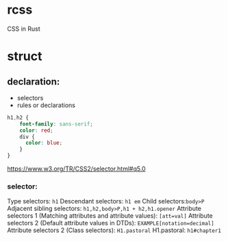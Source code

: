 # rcss
CSS in Rust


# struct

## declaration:
- selectors
- rules or declarations

```scss
h1,h2 {
    font-family: sans-serif;
    color: red;
    div {
      color: blue;
    }
}
```

https://www.w3.org/TR/CSS2/selector.html#q5.0
### selector:
Type selectors: `h1`
Descendant selectors: `h1 em`
Child selectors:`body>P`
Adjacent sibling selectors: `h1,h2,body>P,h1 + h2,h1.opener`
Attribute selectors 1 (Matching attributes and attribute values): `[att=val]`
Attribute selectors 2 (Default attribute values in DTDs): `EXAMPLE[notation=decimal]`
Attribute selectors 2 (Class selectors): `H1.pastoral`
H1.pastoral: `h1#chapter1`